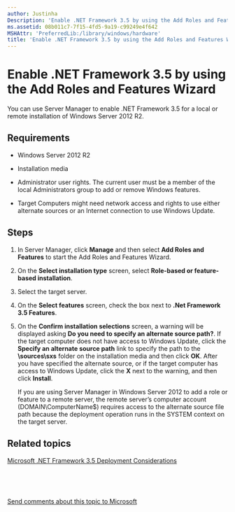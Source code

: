 ```yaml
---
author: Justinha
Description: 'Enable .NET Framework 3.5 by using the Add Roles and Features Wizard'
ms.assetid: 08b011c7-7f15-4fd5-9a19-c99249e4f642
MSHAttr: 'PreferredLib:/library/windows/hardware'
title: 'Enable .NET Framework 3.5 by using the Add Roles and Features Wizard'
---
```


# Enable .NET Framework 3.5 by using the Add Roles and Features Wizard


You can use Server Manager to enable .NET Framework 3.5 for a local or remote installation of Windows Server 2012 R2.

## <span id="Requirements"></span><span id="requirements"></span><span id="REQUIREMENTS"></span>Requirements


-   Windows Server 2012 R2

-   Installation media

-   Administrator user rights. The current user must be a member of the local Administrators group to add or remove Windows features.

-   Target Computers might need network access and rights to use either alternate sources or an Internet connection to use Windows Update.

## <span id="Steps"></span><span id="steps"></span><span id="STEPS"></span>Steps


1.  In Server Manager, click **Manage** and then select **Add Roles and Features** to start the Add Roles and Features Wizard.

2.  On the **Select installation type** screen, select **Role-based or feature-based installation**.

3.  Select the target server.

4.  On the **Select features** screen, check the box next to **.Net Framework 3.5 Features**.

5.  On the **Confirm installation selections** screen, a warning will be displayed asking **Do you need to specify an alternate source path?**. If the target computer does not have access to Windows Update, click the **Specify an alternate source path** link to specify the path to the **\\sources\\sxs** folder on the installation media and then click **OK**. After you have specified the alternate source, or if the target computer has access to Windows Update, click the **X** next to the warning, and then click **Install**.

    If you are using Server Manager in Windows Server 2012 to add a role or feature to a remote server, the remote server’s computer account (DOMAIN\\ComputerName$) requires access to the alternate source file path because the deployment operation runs in the SYSTEM context on the target server.

## <span id="related_topics"></span>Related topics


[Microsoft .NET Framework 3.5 Deployment Considerations](microsoft-net-framework-35-deployment-considerations.md)

 

 

[Send comments about this topic to Microsoft](mailto:wsddocfb@microsoft.com?subject=Documentation%20feedback%20%5Bp_adk_online\p_adk_online%5D:%20Enable%20.NET%20Framework%203.5%20by%20using%20the%20Add%20Roles%20and%20Features%20Wizard%20%20RELEASE:%20%284/11/2016%29&body=%0A%0APRIVACY%20STATEMENT%0A%0AWe%20use%20your%20feedback%20to%20improve%20the%20documentation.%20We%20don't%20use%20your%20email%20address%20for%20any%20other%20purpose,%20and%20we'll%20remove%20your%20email%20address%20from%20our%20system%20after%20the%20issue%20that%20you're%20reporting%20is%20fixed.%20While%20we're%20working%20to%20fix%20this%20issue,%20we%20might%20send%20you%20an%20email%20message%20to%20ask%20for%20more%20info.%20Later,%20we%20might%20also%20send%20you%20an%20email%20message%20to%20let%20you%20know%20that%20we've%20addressed%20your%20feedback.%0A%0AFor%20more%20info%20about%20Microsoft's%20privacy%20policy,%20see%20http://privacy.microsoft.com/default.aspx. "Send comments about this topic to Microsoft")




